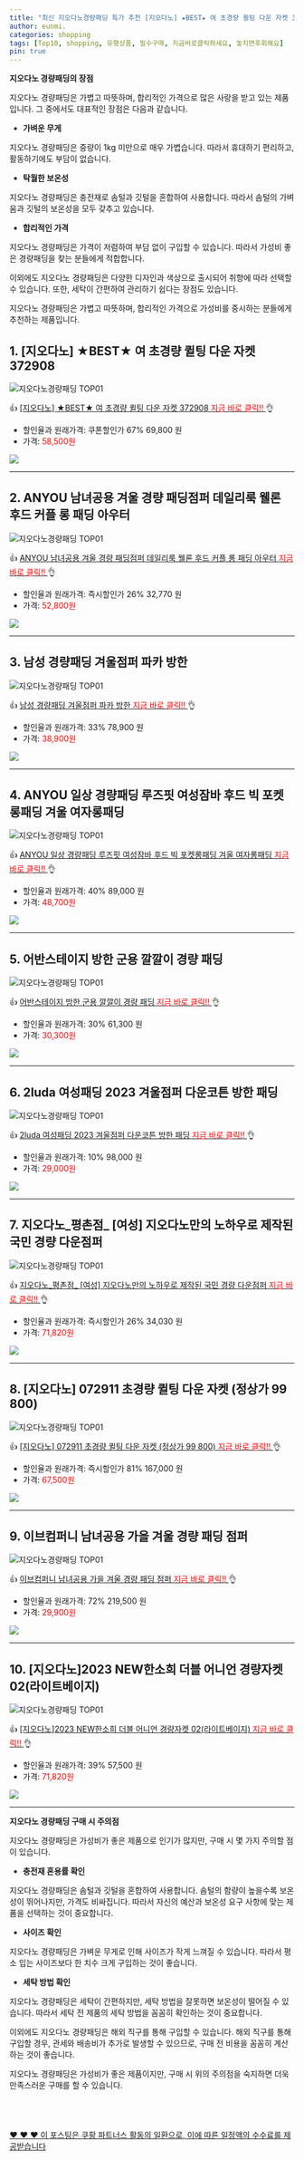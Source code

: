 ```yaml
---
title: "최신 지오다노경량패딩 특가 추천 [지오다노] ★BEST★ 여 초경량 퀼팅 다운 자켓 372908 비교 장점"
author: eunmi.
categories: shopping
tags: [Top10, shopping, 유행상품, 필수구매, 지금바로클릭하세요, 놓치면후회해요]
pin: true
---
```

**지오다노 경량패딩의 장점**

지오다노 경량패딩은 가볍고 따뜻하며, 합리적인 가격으로 많은 사랑을 받고 있는 제품입니다. 그 중에서도 대표적인 장점은 다음과 같습니다.

* **가벼운 무게**

지오다노 경량패딩은 중량이 1kg 미만으로 매우 가볍습니다. 따라서 휴대하기 편리하고, 활동하기에도 부담이 없습니다.

* **탁월한 보온성**

지오다노 경량패딩은 충전재로 솜털과 깃털을 혼합하여 사용합니다. 따라서 솜털의 가벼움과 깃털의 보온성을 모두 갖추고 있습니다.

* **합리적인 가격**

지오다노 경량패딩은 가격이 저렴하여 부담 없이 구입할 수 있습니다. 따라서 가성비 좋은 경량패딩을 찾는 분들에게 적합합니다.

이외에도 지오다노 경량패딩은 다양한 디자인과 색상으로 출시되어 취향에 따라 선택할 수 있습니다. 또한, 세탁이 간편하여 관리하기 쉽다는 장점도 있습니다.

지오다노 경량패딩은 가볍고 따뜻하며, 합리적인 가격으로 가성비를 중시하는 분들에게 추천하는 제품입니다.

   

## 1. [지오다노] ★BEST★ 여 초경량 퀼팅 다운 자켓 372908

![지오다노경량패딩 TOP01](https://thumbnail9.coupangcdn.com/thumbnails/remote/230x230ex/image/vendor_inventory/4050/ea8521736a2360610d16d02731de1127ee5250e8d12b21d6a07e4f2d9336.jpg)


👍 [[지오다노] ★BEST★ 여 초경량 퀼팅 다운 자켓 372908 <font color=red> 지금 바로 클릭!! </font> ](https://link.coupang.com/re/AFFSDP?lptag=AF3617701&subid=GithubCoopas&pageKey=7659398422&traceid=V0-153&itemId=20402026134&vendorItemId=83201546314) 👌 


- 할인율과 원래가격: 쿠폰할인가 67%  69,800   원
- 가격: <span style='color:red'>58,500원</span>

[![](/discount_price.png)](https://link.coupang.com/re/AFFSDP?lptag=AF3617701&subid=GithubCoopas&pageKey=7659398422&traceid=V0-153&itemId=20402026134&vendorItemId=83201546314)

---


   

## 2. ANYOU 남녀공용 겨울 경량 패딩점퍼 데일리룩 웰론 후드 커플 롱 패딩 아우터

![지오다노경량패딩 TOP01](https://thumbnail8.coupangcdn.com/thumbnails/remote/230x230ex/image/vendor_inventory/9823/4cd3f7819e0af0ba2febdbdf0788e5208474fa18903771cea776c57eb0a9.jpg)


👍 [ANYOU 남녀공용 겨울 경량 패딩점퍼 데일리룩 웰론 후드 커플 롱 패딩 아우터 <font color=red> 지금 바로 클릭!! </font> ](https://link.coupang.com/re/AFFSDP?lptag=AF3617701&subid=GithubCoopas&pageKey=7645697275&traceid=V0-153&itemId=20329094842&vendorItemId=87449359003) 👌 


- 할인율과 원래가격: 즉시할인가 26%  32,770   원
- 가격: <span style='color:red'>52,800원</span>

[![](/discount_price.png)](https://link.coupang.com/re/AFFSDP?lptag=AF3617701&subid=GithubCoopas&pageKey=7645697275&traceid=V0-153&itemId=20329094842&vendorItemId=87449359003)

---


   

## 3. 남성 경량패딩 겨울점퍼 파카 방한

![지오다노경량패딩 TOP01](https://thumbnail8.coupangcdn.com/thumbnails/remote/230x230ex/image/vendor_inventory/adb2/c83fd6a999eeed153108bd478cd5519c9202c6c642e72e10f77badaf704f.jpg)


👍 [남성 경량패딩 겨울점퍼 파카 방한 <font color=red> 지금 바로 클릭!! </font> ](https://link.coupang.com/re/AFFSDP?lptag=AF3617701&subid=GithubCoopas&pageKey=7646224131&traceid=V0-153&itemId=20331401407&vendorItemId=87416504249) 👌 


- 할인율과 원래가격: 33%  78,900   원
- 가격: <span style='color:red'>38,900원</span>

[![](/discount_price.png)](https://link.coupang.com/re/AFFSDP?lptag=AF3617701&subid=GithubCoopas&pageKey=7646224131&traceid=V0-153&itemId=20331401407&vendorItemId=87416504249)

---


   

## 4. ANYOU 일상 경량패딩 루즈핏 여성잠바 후드 빅 포켓롱패딩 겨울 여자롱패딩

![지오다노경량패딩 TOP01](https://thumbnail6.coupangcdn.com/thumbnails/remote/230x230ex/image/vendor_inventory/1b29/03218ab6699d1bb75f9d1983a0c0786735490a269c2b576f6b67ceb44738.jpg)


👍 [ANYOU 일상 경량패딩 루즈핏 여성잠바 후드 빅 포켓롱패딩 겨울 여자롱패딩 <font color=red> 지금 바로 클릭!! </font> ](https://link.coupang.com/re/AFFSDP?lptag=AF3617701&subid=GithubCoopas&pageKey=7607878658&traceid=V0-153&itemId=20141610334&vendorItemId=87349648473) 👌 


- 할인율과 원래가격: 40%  89,000   원
- 가격: <span style='color:red'>48,700원</span>

[![](/discount_price.png)](https://link.coupang.com/re/AFFSDP?lptag=AF3617701&subid=GithubCoopas&pageKey=7607878658&traceid=V0-153&itemId=20141610334&vendorItemId=87349648473)

---


   

## 5. 어반스테이지 방한 군용 깔깔이 경량 패딩

![지오다노경량패딩 TOP01](https://thumbnail6.coupangcdn.com/thumbnails/remote/230x230ex/image/vendor_inventory/9580/5ec24e3129c8cb35452a4d730f637ed3247f90baa20f91e521f2f5fd81de.jpg)


👍 [어반스테이지 방한 군용 깔깔이 경량 패딩 <font color=red> 지금 바로 클릭!! </font> ](https://link.coupang.com/re/AFFSDP?lptag=AF3617701&subid=GithubCoopas&pageKey=7664254484&traceid=V0-153&itemId=20427234699&vendorItemId=87493930992) 👌 


- 할인율과 원래가격: 30%  61,300   원
- 가격: <span style='color:red'>30,300원</span>

[![](/discount_price.png)](https://link.coupang.com/re/AFFSDP?lptag=AF3617701&subid=GithubCoopas&pageKey=7664254484&traceid=V0-153&itemId=20427234699&vendorItemId=87493930992)

---


   

## 6. 2luda 여성패딩 2023 겨울점퍼 다운코튼 방한 패딩

![지오다노경량패딩 TOP01](https://thumbnail6.coupangcdn.com/thumbnails/remote/230x230ex/image/vendor_inventory/961e/bd652c88b6a41002caa8c692db86b3a903f64e8497a21eefca10d4e8d7ef.png)


👍 [2luda 여성패딩 2023 겨울점퍼 다운코튼 방한 패딩 <font color=red> 지금 바로 클릭!! </font> ](https://link.coupang.com/re/AFFSDP?lptag=AF3617701&subid=GithubCoopas&pageKey=7672985322&traceid=V0-153&itemId=20473644854&vendorItemId=87552842504) 👌 


- 할인율과 원래가격: 10%  98,000   원
- 가격: <span style='color:red'>29,000원</span>

[![](/discount_price.png)](https://link.coupang.com/re/AFFSDP?lptag=AF3617701&subid=GithubCoopas&pageKey=7672985322&traceid=V0-153&itemId=20473644854&vendorItemId=87552842504)

---


   

## 7. 지오다노_평촌점_ [여성] 지오다노만의 노하우로 제작된 국민 경량 다운점퍼

![지오다노경량패딩 TOP01](https://thumbnail8.coupangcdn.com/thumbnails/remote/230x230ex/image/vendor_inventory/f566/745538bbb1ab9874388a1c9ae0c41c0d197c3feeb5dc61035234272770d1.jpg)


👍 [지오다노_평촌점_ [여성] 지오다노만의 노하우로 제작된 국민 경량 다운점퍼 <font color=red> 지금 바로 클릭!! </font> ](https://link.coupang.com/re/AFFSDP?lptag=AF3617701&subid=GithubCoopas&pageKey=7639246442&traceid=V0-153&itemId=20293203679&vendorItemId=87379392537) 👌 


- 할인율과 원래가격: 즉시할인가 26%  34,030   원
- 가격: <span style='color:red'>71,820원</span>

[![](/discount_price.png)](https://link.coupang.com/re/AFFSDP?lptag=AF3617701&subid=GithubCoopas&pageKey=7639246442&traceid=V0-153&itemId=20293203679&vendorItemId=87379392537)

---


   

## 8. [지오다노] 072911 초경량 퀼팅 다운 자켓 (정상가 99 800)

![지오다노경량패딩 TOP01](https://thumbnail10.coupangcdn.com/thumbnails/remote/230x230ex/image/vendor_inventory/dd14/b724803c4a089050f31fb09e48036ff798e60b718fd91d363a23966fd5d3.jpg)


👍 [[지오다노] 072911 초경량 퀼팅 다운 자켓 (정상가 99 800) <font color=red> 지금 바로 클릭!! </font> ](https://link.coupang.com/re/AFFSDP?lptag=AF3617701&subid=GithubCoopas&pageKey=6801794660&traceid=V0-153&itemId=16058358325&vendorItemId=83275424719) 👌 


- 할인율과 원래가격: 즉시할인가 81%  167,000   원
- 가격: <span style='color:red'>67,500원</span>

[![](/discount_price.png)](https://link.coupang.com/re/AFFSDP?lptag=AF3617701&subid=GithubCoopas&pageKey=6801794660&traceid=V0-153&itemId=16058358325&vendorItemId=83275424719)

---


   

## 9. 이브컴퍼니 남녀공용 가을 겨울 경량 패딩 점퍼

![지오다노경량패딩 TOP01](https://thumbnail8.coupangcdn.com/thumbnails/remote/230x230ex/image/vendor_inventory/91af/05a00390058aa2604b06fbbc25b2ca9e25d53f6cb68c652e76d37518c80f.jpg)


👍 [이브컴퍼니 남녀공용 가을 겨울 경량 패딩 점퍼 <font color=red> 지금 바로 클릭!! </font> ](https://link.coupang.com/re/AFFSDP?lptag=AF3617701&subid=GithubCoopas&pageKey=7579222291&traceid=V0-153&itemId=20003981968&vendorItemId=87151386848) 👌 


- 할인율과 원래가격: 72%  219,500   원
- 가격: <span style='color:red'>29,900원</span>

[![](/discount_price.png)](https://link.coupang.com/re/AFFSDP?lptag=AF3617701&subid=GithubCoopas&pageKey=7579222291&traceid=V0-153&itemId=20003981968&vendorItemId=87151386848)

---


   

## 10. [지오다노]2023 NEW한소희 더블 어니언 경량자켓 02(라이트베이지)

![지오다노경량패딩 TOP01](https://thumbnail6.coupangcdn.com/thumbnails/remote/230x230ex/image/vendor_inventory/5d8f/3097734cfd9edba5924ac21e93683fa07f1dd56ee22f25321b5feed3d20c.jpg)


👍 [[지오다노]2023 NEW한소희 더블 어니언 경량자켓 02(라이트베이지) <font color=red> 지금 바로 클릭!! </font> ](https://link.coupang.com/re/AFFSDP?lptag=AF3617701&subid=GithubCoopas&pageKey=7612641130&traceid=V0-153&itemId=20165319940&vendorItemId=87314110364) 👌 


- 할인율과 원래가격: 39%  57,500   원
- 가격: <span style='color:red'>71,820원</span>

[![](/discount_price.png)](https://link.coupang.com/re/AFFSDP?lptag=AF3617701&subid=GithubCoopas&pageKey=7612641130&traceid=V0-153&itemId=20165319940&vendorItemId=87314110364)

---
**지오다노 경량패딩 구매 시 주의점**

지오다노 경량패딩은 가성비가 좋은 제품으로 인기가 많지만, 구매 시 몇 가지 주의할 점이 있습니다.

* **충전재 혼용률 확인**

지오다노 경량패딩은 솜털과 깃털을 혼합하여 사용합니다. 솜털의 함량이 높을수록 보온성이 뛰어나지만, 가격도 비싸집니다. 따라서 자신의 예산과 보온성 요구 사항에 맞는 제품을 선택하는 것이 중요합니다.

* **사이즈 확인**

지오다노 경량패딩은 가벼운 무게로 인해 사이즈가 작게 느껴질 수 있습니다. 따라서 평소 입는 사이즈보다 한 치수 크게 구입하는 것이 좋습니다.

* **세탁 방법 확인**

지오다노 경량패딩은 세탁이 간편하지만, 세탁 방법을 잘못하면 보온성이 떨어질 수 있습니다. 따라서 세탁 전 제품의 세탁 방법을 꼼꼼히 확인하는 것이 중요합니다.

이외에도 지오다노 경량패딩은 해외 직구를 통해 구입할 수 있습니다. 해외 직구를 통해 구입할 경우, 관세와 배송비가 추가로 발생할 수 있으므로, 구매 전 비용을 꼼꼼히 계산하는 것이 좋습니다.

지오다노 경량패딩은 가성비가 좋은 제품이지만, 구매 시 위의 주의점을 숙지하면 더욱 만족스러운 구매를 할 수 있습니다.<br><br><br><br><br> [ ❤ ❤ ❤ 이 포스팅은 쿠팡 파트너스 활동의 일환으로, 이에 따른 일정액의 수수료를 제공받습니다](https://link.coupang.com/a/bcEFyh)